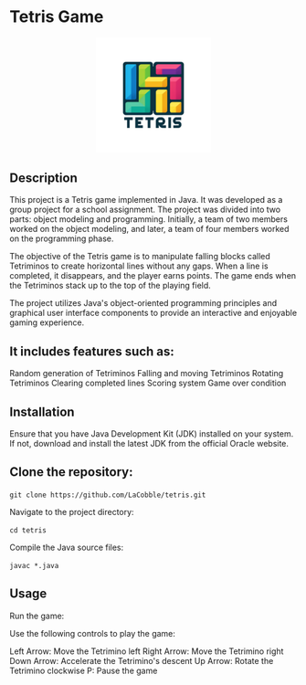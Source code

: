 # Tetris Game

<p align="center">
<img src="img/Tetris.png" width=40% height=40%>
</p>

## Description
This project is a Tetris game implemented in Java. It was developed as a group project for a school assignment. The project was divided into two parts: object modeling and programming. Initially, a team of two members worked on the object modeling, and later, a team of four members worked on the programming phase.

The objective of the Tetris game is to manipulate falling blocks called Tetriminos to create horizontal lines without any gaps. When a line is completed, it disappears, and the player earns points. The game ends when the Tetriminos stack up to the top of the playing field.

The project utilizes Java's object-oriented programming principles and graphical user interface components to provide an interactive and enjoyable gaming experience. 

## It includes features such as:

Random generation of Tetriminos
Falling and moving Tetriminos
Rotating Tetriminos
Clearing completed lines
Scoring system
Game over condition

## Installation
Ensure that you have Java Development Kit (JDK) installed on your system. If not, download and install the latest JDK from the official Oracle website.

## Clone the repository:

```git clone https://github.com/LaCobble/tetris.git```

Navigate to the project directory:

```cd tetris```

Compile the Java source files:

```javac *.java```

## Usage

Run the game:

Use the following controls to play the game:

Left Arrow: Move the Tetrimino left
Right Arrow: Move the Tetrimino right
Down Arrow: Accelerate the Tetrimino's descent
Up Arrow: Rotate the Tetrimino clockwise
P: Pause the game
